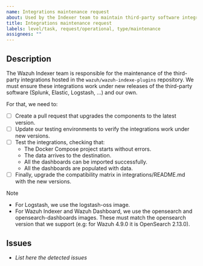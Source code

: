 ```yaml
---
name: Integrations maintenance request
about: Used by the Indexer team to maintain third-party software integrations and track the results.
title: Integrations maintenance request
labels: level/task, request/operational, type/maintenance
assignees: ""
---
```


## Description

The Wazuh Indexer team is responsible for the maintenance of the third-party integrations hosted in the `wazuh/wazuh-indexe-plugins` repository. We must ensure these integrations work under new releases of the third-party software (Splunk, Elastic, Logstash, …) and our own.

For that, we need to:

-   [ ] Create a pull request that upgrades the components to the latest version.
-   [ ] Update our testing environments to verify the integrations work under new versions.
-   [ ] Test the integrations, checking that:
  - The Docker Compose project starts without errors.
  - The data arrives to the destination.
  - All the dashboards can be imported successfully.
  - All the dashboards are populated with data.
-   [ ] Finally, upgrade the compatibility matrix in integrations/README.md with the new versions.

> [!NOTE]
> * For Logstash, we use the logstash-oss image.
> * For Wazuh Indexer and Wazuh Dashboard, we use the opensearch and opensearch-dashboards images. These must match the opensearch version that we support (e.g: for Wazuh 4.9.0 it is OpenSearch 2.13.0). 

## Issues

-   _List here the detected issues_
